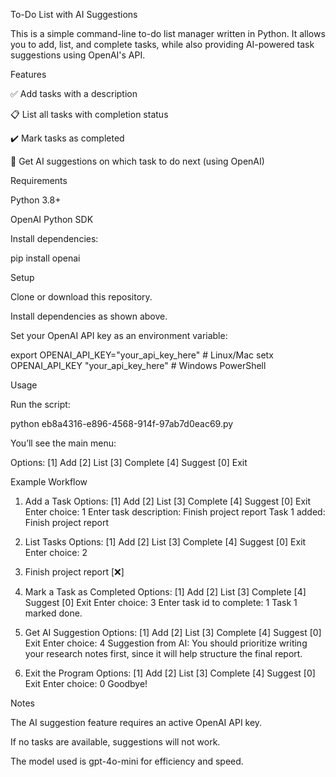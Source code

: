 To-Do List with AI Suggestions

This is a simple command-line to-do list manager written in Python. It allows you to add, list, and complete tasks, while also providing AI-powered task suggestions using OpenAI's API.

Features

✅ Add tasks with a description

📋 List all tasks with completion status

✔️ Mark tasks as completed

🤖 Get AI suggestions on which task to do next (using OpenAI)

Requirements

Python 3.8+

OpenAI Python SDK

Install dependencies:

pip install openai

Setup

Clone or download this repository.

Install dependencies as shown above.

Set your OpenAI API key as an environment variable:

export OPENAI_API_KEY="your_api_key_here"   # Linux/Mac
setx OPENAI_API_KEY "your_api_key_here"     # Windows PowerShell

Usage

Run the script:

python eb8a4316-e896-4568-914f-97ab7d0eac69.py


You’ll see the main menu:

Options: [1] Add [2] List [3] Complete [4] Suggest [0] Exit

Example Workflow
1. Add a Task
Options: [1] Add [2] List [3] Complete [4] Suggest [0] Exit
Enter choice: 1
Enter task description: Finish project report
Task 1 added: Finish project report

2. List Tasks
Options: [1] Add [2] List [3] Complete [4] Suggest [0] Exit
Enter choice: 2
1. Finish project report [❌]

3. Mark a Task as Completed
Options: [1] Add [2] List [3] Complete [4] Suggest [0] Exit
Enter choice: 3
Enter task id to complete: 1
Task 1 marked done.

4. Get AI Suggestion
Options: [1] Add [2] List [3] Complete [4] Suggest [0] Exit
Enter choice: 4
Suggestion from AI:
You should prioritize writing your research notes first, since it will help structure the final report.

5. Exit the Program
Options: [1] Add [2] List [3] Complete [4] Suggest [0] Exit
Enter choice: 0
Goodbye!

Notes

The AI suggestion feature requires an active OpenAI API key.

If no tasks are available, suggestions will not work.

The model used is gpt-4o-mini for efficiency and speed.
